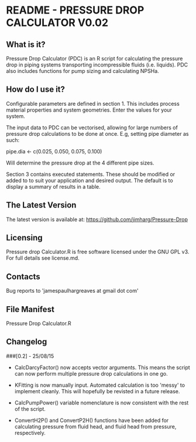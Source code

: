 README - PRESSURE DROP CALCULATOR V0.02
=======================================

## What is it?

Pressure Drop Calculator (PDC) is an R script for calculating the pressure drop 
in piping systems transporting incompressible fluids (i.e. liquids). PDC also
includes functions for pump sizing and calculating NPSHa.


## How do I use it?

Configurable parameters are defined in section 1. This includes process
material properties and system geometries. Enter the values for your system.

The input data to PDC can be vectorised, allowing for large numbers of pressure
drop calculations to be done at once. E.g, setting pipe diameter as such:

pipe.dia <- c(0.025, 0.050, 0.075, 0.100)

Will determine the pressure drop at the 4 different pipe sizes.

Section 3 contains executed statements. These should be modified or added to
to suit your application and desired output. The default is to display a summary
of results in a table.


## The Latest Version

The latest version is available at: https://github.com/jimharg/Pressure-Drop


## Licensing

Pressure drop Calculator.R is free software licensed under the GNU GPL v3. 
For full details see license.md.


## Contacts

Bug reports to 'jamespaulhargreaves at gmail dot com'


## File Manifest

Pressure Drop Calculator.R

## Changelog

###[0.2] - 25/08/15

- CalcDarcyFactor() now accepts vector arguments. This means the script
  can now perform multiple pressure drop calculations in one go.
 
- KFitting is now manually input. Automated calculation is too 'messy' to
  implement cleanly. This will hopefully be revisted in a future release.

- CalcPumpPower() variable nomenclature is now consistent with the rest of
  the script.

- ConvertH2P() and ConvertP2H() functions have been added for calculating pressure
  from fluid head, and fluid head from pressure, respectively.

